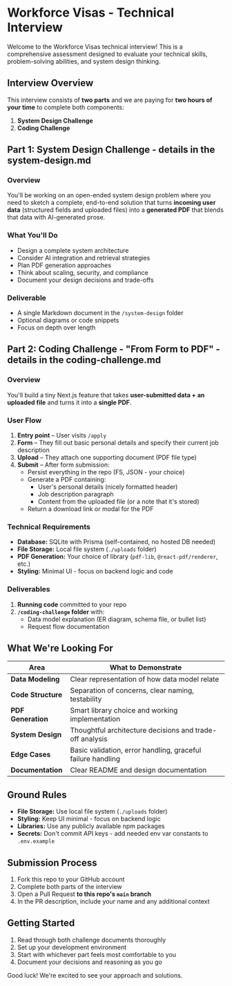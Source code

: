 # Workforce Visas - Technical Interview

Welcome to the Workforce Visas technical interview! This is a comprehensive assessment designed to evaluate your technical skills, problem-solving abilities, and system design thinking.

## Interview Overview

This interview consists of **two parts** and we are paying for **two hours of your time** to complete both components:

1. **System Design Challenge**
2. **Coding Challenge**

## Part 1: System Design Challenge - details in the **system-design.md**

### Overview

You'll be working on an open-ended system design problem where you need to sketch a complete, end-to-end solution that turns **incoming user data** (structured fields and uploaded files) into a **generated PDF** that blends that data with AI-generated prose.

### What You'll Do

- Design a complete system architecture
- Consider AI integration and retrieval strategies
- Plan PDF generation approaches
- Think about scaling, security, and compliance
- Document your design decisions and trade-offs

### Deliverable

- A single Markdown document in the `/system-design` folder
- Optional diagrams or code snippets
- Focus on depth over length

## Part 2: Coding Challenge - "From Form to PDF" - details in the **coding-challenge.md**

### Overview

You'll build a tiny Next.js feature that takes **user-submitted data + an uploaded file** and turns it into a **single PDF**.

### User Flow

1. **Entry point** – User visits `/apply`
2. **Form** – They fill out basic personal details and specify their current job description
3. **Upload** – They attach one supporting document (PDF file type)
4. **Submit** – After form submission:
   - Persist everything in the repo (FS, JSON - your choice)
   - Generate a PDF containing:
     - User's personal details (nicely formatted header)
     - Job description paragraph
     - Content from the uploaded file (or a note that it's stored)
   - Return a download link or modal for the PDF

### Technical Requirements

- **Database:** SQLite with Prisma (self-contained, no hosted DB needed)
- **File Storage:** Local file system (`./uploads` folder)
- **PDF Generation:** Your choice of library (`pdf-lib`, `@react-pdf/renderer`, etc.)
- **Styling:** Minimal UI - focus on backend logic and code

### Deliverables

1. **Running code** committed to your repo
2. **`/coding-challenge` folder** with:
   - Data model explanation (ER diagram, schema file, or bullet list)
   - Request flow documentation

## What We're Looking For

| Area               | What to Demonstrate                                         |
| ------------------ | ----------------------------------------------------------- |
| **Data Modeling**  | Clear representation of how data model relate               |
| **Code Structure** | Separation of concerns, clear naming, testability           |
| **PDF Generation** | Smart library choice and working implementation             |
| **System Design**  | Thoughtful architecture decisions and trade-off analysis    |
| **Edge Cases**     | Basic validation, error handling, graceful failure handling |
| **Documentation**  | Clear README and design documentation                       |

## Ground Rules

- **File Storage:** Use local file system (`./uploads` folder)
- **Styling:** Keep UI minimal - focus on backend logic
- **Libraries:** Use any publicly available npm packages
- **Secrets:** Don't commit API keys - add needed env var constants to `.env.example`

## Submission Process

1. Fork this repo to your GitHub account
2. Complete both parts of the interview
3. Open a Pull Request **to this repo's `main` branch**
4. In the PR description, include your name and any additional context

## Getting Started

1. Read through both challenge documents thoroughly
2. Set up your development environment
3. Start with whichever part feels most comfortable to you
4. Document your decisions and reasoning as you go

Good luck! We're excited to see your approach and solutions.
